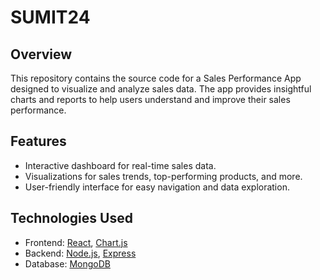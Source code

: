 # SUMIT24

## Overview

This repository contains the source code for a Sales Performance App designed to visualize and analyze sales data. The app provides insightful charts and reports to help users understand and improve their sales performance.

## Features

- Interactive dashboard for real-time sales data.
- Visualizations for sales trends, top-performing products, and more.
- User-friendly interface for easy navigation and data exploration.

## Technologies Used

- Frontend: [React](https://reactjs.org/), [Chart.js](https://www.chartjs.org/)
- Backend: [Node.js](https://nodejs.org/), [Express](https://expressjs.com/)
- Database: [MongoDB](https://www.mongodb.com/)
